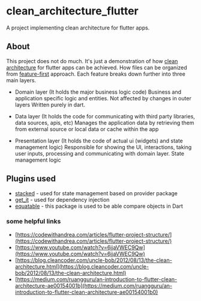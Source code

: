 # clean_architecture_flutter

A project implementing clean architecture for flutter apps.



## About

This project does not do much. 
It's just a demonstration of how [clean architecture](https://blog.cleancoder.com/uncle-bob/2012/08/13/the-clean-architecture.html) for flutter apps can be achieved.
How files can be organized from [feature-first](https://codewithandrea.com/articles/flutter-project-structure/) approach.
Each feature breaks down further into three main layers.


- Domain layer (It holds the major business logic code)
  Business and application specific logic and entities.
  Not affected by changes in outer layers
  Written purely in dart.

- Data layer (It holds the code for communicating with third party libraries, data sources, apis, etc)
  Manages the application data by retrieving them from external source or local data or cache within the app

- Presentation layer (It holds the code of actual ui (widgets) and state management logic)
  Responsible for showing the UI, interactions, taking user inputs, processing and communicating with domain layer.
  State management logic


## Plugins used

- [stacked](https://pub.dev/packages/stacked) - used for state management based on provider package
- [get_it](https://pub.dev/packages/get_it) - used for dependency injection
- [equatable](https://pub.dev/packages/equatable) - this package is used to be able compare objects in Dart 



### some helpful links
- [https://codewithandrea.com/articles/flutter-project-structure/](https://codewithandrea.com/articles/flutter-project-structure/)
- [https://www.youtube.com/watch?v=6jjaVWEC9Qw](https://www.youtube.com/watch?v=6jjaVWEC9Qw)
- [https://blog.cleancoder.com/uncle-bob/2012/08/13/the-clean-architecture.html](https://blog.cleancoder.com/uncle-bob/2012/08/13/the-clean-architecture.html)
- [https://medium.com/ruangguru/an-introduction-to-flutter-clean-architecture-ae00154001b](https://medium.com/ruangguru/an-introduction-to-flutter-clean-architecture-ae00154001b0)


  


